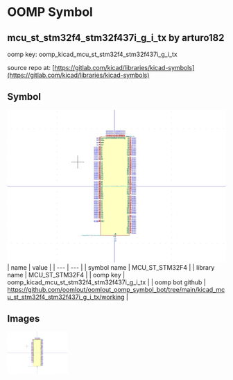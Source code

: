 # OOMP Symbol  
## mcu_st_stm32f4_stm32f437i_g_i_tx  by arturo182  
  
oomp key: oomp_kicad_mcu_st_stm32f4_stm32f437i_g_i_tx  
  
source repo at: [https://gitlab.com/kicad/libraries/kicad-symbols](https://gitlab.com/kicad/libraries/kicad-symbols)  
## Symbol  
  
[![working.png](working_600.png)](working.png)  
| name | value | 
| --- | --- | 
| symbol name | MCU_ST_STM32F4 | 
| library name | MCU_ST_STM32F4 | 
| oomp key | oomp_kicad_mcu_st_stm32f4_stm32f437i_g_i_tx | 
| oomp bot github | https://github.com/oomlout/oomlout_oomp_symbol_bot/tree/main/kicad_mcu_st_stm32f4_stm32f437i_g_i_tx/working | 
## Images  
  
[![working.png](working_140.png)](working.png)  
